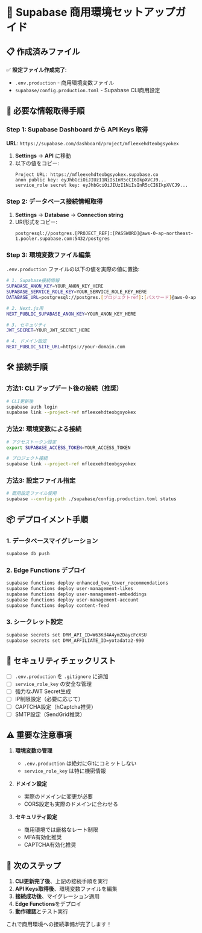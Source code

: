 # 🚀 Supabase 商用環境セットアップガイド

## 📋 作成済みファイル

✅ **設定ファイル作成完了**:
- `.env.production` - 商用環境変数ファイル
- `supabase/config.production.toml` - Supabase CLI商用設定

## 🔑 必要な情報取得手順

### Step 1: Supabase Dashboard から API Keys 取得

**URL**: `https://supabase.com/dashboard/project/mfleexehdteobgsyokex`

1. **Settings** → **API** に移動
2. 以下の値をコピー:
   ```
   Project URL: https://mfleexehdteobgsyokex.supabase.co
   anon public key: eyJhbGciOiJIUzI1NiIsInR5cCI6IkpXVCJ9...
   service_role secret key: eyJhbGciOiJIUzI1NiIsInR5cCI6IkpXVCJ9...
   ```

### Step 2: データベース接続情報取得

1. **Settings** → **Database** → **Connection string**
2. URI形式をコピー:
   ```
   postgresql://postgres.[PROJECT_REF]:[PASSWORD]@aws-0-ap-northeast-1.pooler.supabase.com:5432/postgres
   ```

### Step 3: 環境変数ファイル編集

`.env.production` ファイルの以下の値を実際の値に置換:

```bash
# 1. Supabase接続情報
SUPABASE_ANON_KEY=YOUR_ANON_KEY_HERE
SUPABASE_SERVICE_ROLE_KEY=YOUR_SERVICE_ROLE_KEY_HERE
DATABASE_URL=postgresql://postgres.[プロジェクトref]:[パスワード]@aws-0-ap-northeast-1.pooler.supabase.com:5432/postgres

# 2. Next.js用
NEXT_PUBLIC_SUPABASE_ANON_KEY=YOUR_ANON_KEY_HERE

# 3. セキュリティ
JWT_SECRET=YOUR_JWT_SECRET_HERE

# 4. ドメイン設定
NEXT_PUBLIC_SITE_URL=https://your-domain.com
```

## 🛠️ 接続手順

### 方法1: CLI アップデート後の接続（推奨）

```bash
# CLI更新後
supabase auth login
supabase link --project-ref mfleexehdteobgsyokex
```

### 方法2: 環境変数による接続

```bash
# アクセストークン設定
export SUPABASE_ACCESS_TOKEN=YOUR_ACCESS_TOKEN

# プロジェクト接続
supabase link --project-ref mfleexehdteobgsyokex
```

### 方法3: 設定ファイル指定

```bash
# 商用設定ファイル使用
supabase --config-path ./supabase/config.production.toml status
```

## 📦 デプロイメント手順

### 1. データベースマイグレーション
```bash
supabase db push
```

### 2. Edge Functions デプロイ
```bash
supabase functions deploy enhanced_two_tower_recommendations
supabase functions deploy user-management-likes
supabase functions deploy user-management-embeddings
supabase functions deploy user-management-account
supabase functions deploy content-feed
```

### 3. シークレット設定
```bash
supabase secrets set DMM_API_ID=W63Kd4A4ym2DaycFcXSU
supabase secrets set DMM_AFFILIATE_ID=yotadata2-990
```

## 🔐 セキュリティチェックリスト

- [ ] `.env.production` を `.gitignore` に追加
- [ ] `service_role_key` の安全な管理
- [ ] 強力なJWT Secret生成
- [ ] IP制限設定（必要に応じて）
- [ ] CAPTCHA設定（hCaptcha推奨）
- [ ] SMTP設定（SendGrid推奨）

## ⚠️ 重要な注意事項

1. **環境変数の管理**
   - `.env.production` は絶対にGitにコミットしない
   - `service_role_key` は特に機密情報

2. **ドメイン設定**
   - 実際のドメインに変更が必要
   - CORS設定も実際のドメインに合わせる

3. **セキュリティ設定**
   - 商用環境では厳格なレート制限
   - MFA有効化推奨
   - CAPTCHA有効化推奨

## 🎯 次のステップ

1. **CLI更新完了後**、上記の接続手順を実行
2. **API Keys取得後**、環境変数ファイルを編集
3. **接続成功後**、マイグレーション適用
4. **Edge Functions**をデプロイ
5. **動作確認**とテスト実行

これで商用環境への接続準備が完了します！